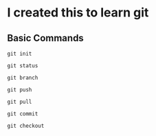 # I created this to learn git

##  Basic Commands 

```
git init
```

```
git status
```

```
git branch
```

```
git push
```

```
git pull
```

```
git commit
```

```
git checkout
```
